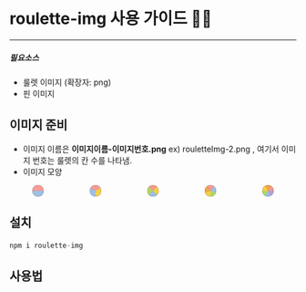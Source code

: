 # roulette-img 사용 가이드 🧚‍♀️

---

##### 필요소스

- 룰렛 이미지 (확장자: png)
- 핀 이미지

## 이미지 준비

- 이미지 이름은 **이미지이름-이미지번호.png**
  ex) rouletteImg-2.png , 여기서 이미지 번호는 룰렛의 칸 수를 나타냄.
- 이미지 모양
<div style="display: flex; justify-content: space-around;">
   <img src="public/assets/bg_circle-2.png" alt="사진1" style="width: 20px;"/>
   <img src="public/assets/bg_circle-3.png" alt="사진2" style="width: 20px;"/>
   <img src="public/assets/bg_circle-4.png" alt="사진3" style="width: 20px;"/>
   <img src="public/assets/bg_circle-5.png" alt="사진4" style="width: 20px;"/>
   <img src="public/assets/bg_circle-6.png" alt="사진5" style="width: 20px;"/>
 </div>

## 설치

```javascript
npm i roulette-img
```

## 사용법

```javascript

```
